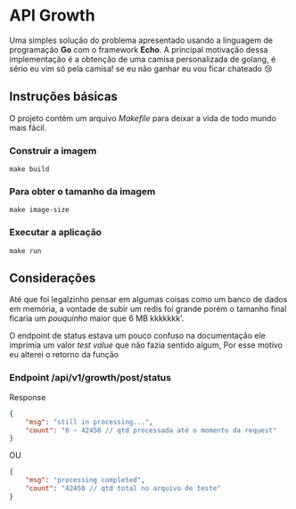 # API Growth

Uma simples solução do problema apresentado usando a linguagem de programação **Go** com o framework **Echo**.
A principal motivação dessa implementação é a obtenção de uma camisa personalizada de golang, é sério
eu vim só pela camisa! se eu não ganhar eu vou ficar chateado :cry:

## Instruções básicas

O projeto contém um arquivo *Makefile* para deixar a vida de todo mundo mais fácil.

### Construir a imagem

```shell
make build
```

### Para obter o tamanho da imagem

```shell
make image-size
```

### Executar a aplicação

```shell
make run
```

## Considerações

Até que foi legalzinho pensar em algumas coisas como um banco de dados em memória, a vontade de subir um redis foi grande
porém o tamanho final ficaria um *pouquinho* maior que 6 MB kkkkkkk'.

O endpoint de status estava um pouco confuso na documentação
ele imprimia um valor *test value* que não fazia sentido algum, Por esse motivo eu alterei o retorno da função

### Endpoint /api/v1/growth/post/status

Response

```json
{
    "msg": "still in processing...",
    "count": "0 ~ 42450 // qtd processada até o momento da request"
}
```

OU

```json
{
    "msg": "processing completed",
    "count": "42450 // qtd total no arquivo de teste"
}
```

